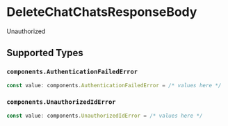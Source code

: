 # DeleteChatChatsResponseBody

Unauthorized


## Supported Types

### `components.AuthenticationFailedError`

```typescript
const value: components.AuthenticationFailedError = /* values here */
```

### `components.UnauthorizedIdError`

```typescript
const value: components.UnauthorizedIdError = /* values here */
```

